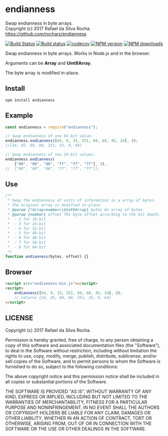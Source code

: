 # endianness
Swap endianness in byte arrays.  
Copyright (c) 2017 Rafael da Silva Rocha.  
https://github.com/rochars/endianness

[![Build Status](https://travis-ci.org/rochars/endianness.svg?branch=master)](https://travis-ci.org/rochars/endianness) [![Build status](https://ci.appveyor.com/api/projects/status/e5r0tc303hueqq8e?svg=true)](https://ci.appveyor.com/project/rochars/endianness) [![codecov](https://codecov.io/gh/rochars/endianness/branch/master/graph/badge.svg)](https://codecov.io/gh/rochars/endianness) [![NPM version](https://img.shields.io/npm/v/endianness.svg?style=flat)](https://www.npmjs.com/package/endianness) [![NPM downloads](https://img.shields.io/npm/dm/endianness.svg?style=flat)](https://www.npmjs.com/package/endianness)

Swap endianness in byte arrays. Works in Node.js and in the browser.

Arguments can be **Array** and **Uint8Array**.

The byte array is modified in-place.

## Install
```
npm install endianness
```

## Example
```javascript
const endianness = require("endianness");

// Swap endianness of one 64-bit value:
endianness.endianness([64, 9, 33, 251, 84, 68, 45, 24], 8);
//[24, 45, 68, 84, 251, 33, 9, 64]

// Swap endianness of two 24-bit values:
endianness.endianness(
    ["00", "00", "80", "ff", "ff", "7f"], 3),
//  ["80", "00", "00", "7f", "ff", "ff"]);
```

## Use
```javascript
/**
 * Swap the endianness of units of information in a array of bytes.
 * The original array is modified in-place.
 * @param {!Array<number>|Uint8Array} bytes An array of bytes.
 * @param {number} offset The byte offset according to the bit depth.
 *  - 2 for 16-bit
 *  - 3 for 24-bit
 *  - 4 for 32-bit
 *  - 5 for 40-bit
 *  - 6 for 48-bit
 *  - 7 for 56-bit
 *  - 8 for 64-bit
 */
function endianness(bytes, offset) {}
```

## Browser
```html
<script src="endianness-min.js"></script>
<script>
    endianness([64, 9, 33, 251, 84, 68, 45, 24], 8);
    // returns [24, 45, 68, 84, 251, 33, 9, 64]
</script>
```

## LICENSE
Copyright (c) 2017 Rafael da Silva Rocha.

Permission is hereby granted, free of charge, to any person obtaining
a copy of this software and associated documentation files (the
"Software"), to deal in the Software without restriction, including
without limitation the rights to use, copy, modify, merge, publish,
distribute, sublicense, and/or sell copies of the Software, and to
permit persons to whom the Software is furnished to do so, subject to
the following conditions:

The above copyright notice and this permission notice shall be
included in all copies or substantial portions of the Software.

THE SOFTWARE IS PROVIDED "AS IS", WITHOUT WARRANTY OF ANY KIND,
EXPRESS OR IMPLIED, INCLUDING BUT NOT LIMITED TO THE WARRANTIES OF
MERCHANTABILITY, FITNESS FOR A PARTICULAR PURPOSE AND
NONINFRINGEMENT. IN NO EVENT SHALL THE AUTHORS OR COPYRIGHT HOLDERS BE
LIABLE FOR ANY CLAIM, DAMAGES OR OTHER LIABILITY, WHETHER IN AN ACTION
OF CONTRACT, TORT OR OTHERWISE, ARISING FROM, OUT OF OR IN CONNECTION
WITH THE SOFTWARE OR THE USE OR OTHER DEALINGS IN THE SOFTWARE.
